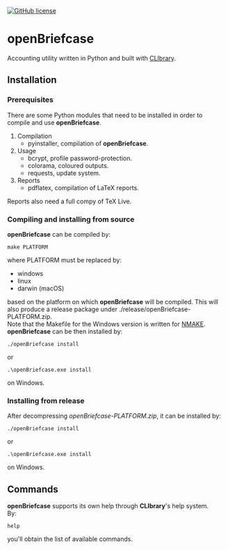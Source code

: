 [![GitHub license](https://img.shields.io/github/license/diantonioandrea/openBriefcase)](https://github.com/diantonioandrea/openBriefcase/blob/main/LICENSE)

# openBriefcase

Accounting utility written in Python and built with [CLIbrary](https://github.com/diantonioandrea/CLIbrary).

## Installation

### Prerequisites

There are some Python modules that need to be installed in order to compile and use **openBriefcase**.

1. Compilation
	* pyinstaller, compilation of **openBriefcase**.
2. Usage
	* bcrypt, profile password-protection.
	* colorama, coloured outputs.
	* requests, update system.
3. Reports
	* pdflatex, compilation of LaTeX reports.

Reports also need a full compy of TeX Live.

### Compiling and installing from source

**openBriefcase** can be compiled by:

	make PLATFORM

where PLATFORM must be replaced by:

* windows
* linux
* darwin (macOS)

based on the platform on which **openBriefcase** will be compiled. This will also produce a release package under ./release/openBriefcase-PLATFORM.zip.  
Note that the Makefile for the Windows version is written for [NMAKE](https://learn.microsoft.com/en-gb/cpp/build/reference/nmake-reference?view=msvc-170).  
**openBriefcase** can be then installed by:

	./openBriefcase install

or

	.\openBriefcase.exe install

on Windows.
	
### Installing from release

After decompressing *openBriefcase-PLATFORM.zip*, it can be installed by:

	./openBriefcase install

or

	.\openBriefcase.exe install

on Windows.

## Commands

**openBriefcase** supports its own help through **CLIbrary**'s help system.  
By:

	help

you'll obtain the list of available commands.